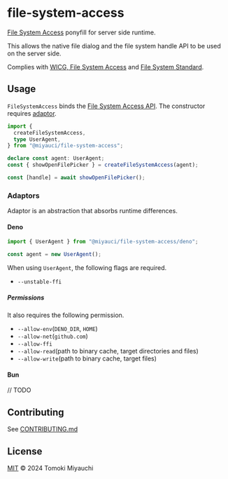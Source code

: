 # file-system-access

[File System Access](https://wicg.github.io/file-system-access/) ponyfill for
server side runtime.

This allows the native file dialog and the file system handle API to be used on
the server side.

Complies with
[WICG, File System Access](https://github.com/WICG/file-system-access) and
[File System Standard](https://github.com/whatwg/fs).

## Usage

`FileSystemAccess` binds the
[File System Access API](https://wicg.github.io/file-system-access/). The
constructor requires [adaptor](#adaptors).

```ts
import {
  createFileSystemAccess,
  type UserAgent,
} from "@miyauci/file-system-access";

declare const agent: UserAgent;
const { showOpenFilePicker } = createFileSystemAccess(agent);

const [handle] = await showOpenFilePicker();
```

### Adaptors

Adaptor is an abstraction that absorbs runtime differences.

#### Deno

```ts
import { UserAgent } from "@miyauci/file-system-access/deno";

const agent = new UserAgent();
```

When using `UserAgent`, the following flags are required.

- `--unstable-ffi`

##### Permissions

It also requires the following permission.

- `--allow-env`(`DENO_DIR`, `HOME`)
- `--allow-net`(`github.com`)
- `--allow-ffi`
- `--allow-read`(path to binary cache, target directories and files)
- `--allow-write`(path to binary cache, target files)

#### Bun

// TODO

## Contributing

See [CONTRIBUTING.md](CONTRIBUTING.md)

## License

[MIT](LICENSE) © 2024 Tomoki Miyauchi
